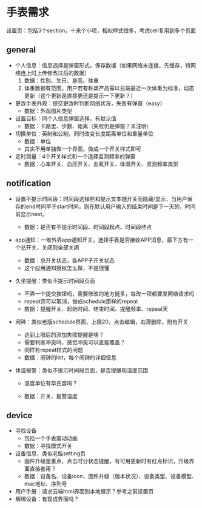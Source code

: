 # 手表需求

设置页：包括3个section，十来个小项，相似样式很多，考虑cell复用到多个页面

## general

* 个人信息：信息选择是弹窗形式，保存数据（如果网络未连接，先缓存，待网络连上时上传修改过后的数据）
  1. 数据：性别、生日、身高、体重
  2. 体重数据有范围，用户若有称类产品需以云端最近一次体重为标准，动态更新（这个更新是直接更还是提示一下更新？）
* 更改手表外观：提交更改时判断网络状况，失败有弹窗（easy）
  * 数据：外观图片类型
* 设置目标：同个人信息弹窗选择，有默认值
  * 数据：卡路里、步数、距离（失败仍是弹窗？未注明）
* 切换单位：英制和公制，同时改变长度距离单位和重量单位
  * 数据：单位
  * 其实不用单独做一个界面，做成一个开关样式即可
* 定时测量：4个开关样式和一个选择监测频率的弹窗
  * 数据：心率开关、血压开关、血氧开关、体温开关、监测频率类型

## notification

* 设置不提示时间段：时间段选择栏和提示文本随开关而隐藏/显示，当用户保存的end时间早于start时间，则在默认用户输入的结束时间是下一天的，时间前显示next。

  * 数据：是否有不提示时间段、时间段起点、时间段终点

* app通知：一堆外界app通知开关，选择手表是否接收APP消息，最下方有一个总开关，关闭则全部关闭

  * 数据：总开关状态，各APP子开关状态
  * 这个应用通知授权怎么做，不是很懂

* 久坐提醒：类似不提示时间段页面

  * 不弄一个提交按钮吗，需要修改的地方挺多，每改一项都要发网络请求吗
  * repeat页可以取消，做成schedule那样的repeat
  * 数据：提醒开关、起始时间、结束时间、提醒频率、repeat天

* 闹钟：类似老版schedule界面，上限20，点击编辑，右滑删除，附有开关

  * 达到上限后的添加失败提醒是啥？
  * 需要判断冲突吗，感觉冲突可以直接覆盖？
  * 同样有repeat样式的问题
  * 数据：闹钟的list，每个闹钟的详细信息

* 体温报警：类似不提示时间段页面，是否提醒和温度范围

  * 温度单位有华氏度吗？

  * 数据：开关、报警温度

## device

* 寻找设备
  * 包括一个手表震动动画
  * 数据：寻找模式开关
* 设备信息，类似老版setting页
  * 固件升级是重点，点击时分状态提醒，有可用更新时有红点标识，升级界面直接套用？
  * 数据：设备名、设备icon、固件升级（版本状况）、设备类型、设备模型、mac地址、序列号
* 用户手册：请求云端html界面到本地展示？参考之前设置页
* 解绑设备：有现成界面吗？

